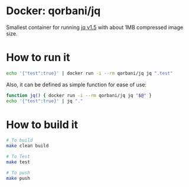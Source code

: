 # Docker: qorbani/jq

Smallest container for running [jq v1.5](https://stedolan.github.io/jq/) with about 1MB compressed image size.

# How to run it

```bash
echo '{"test":true}' | docker run -i --rm qorbani/jq jq ".test"
```

Also, it can be defined as simple function for ease of use:

```bash
function jq() { docker run -i --rm qorbani/jq jq "$@" }
echo '{"test":true}' | jq "."
```

# How to build it

```bash
# To build
make clean build

# To Test
make test

# To push
make push
```